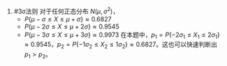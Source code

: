 1. #3σ法则 
	对于任何正态分布 $N(\mu, \sigma^2)$，
    *   $P\{\mu-\sigma \le X \le \mu+\sigma\} \approx 0.6827$
    *   $P\{\mu-2\sigma \le X \le \mu+2\sigma\} \approx 0.9545$
    *   $P\{\mu-3\sigma \le X \le \mu+3\sigma\} \approx 0.9973$
    在本题中，$p_1 = P\{-2\sigma_1 \le X_1 \le 2\sigma_1\} \approx 0.9545$，$p_2 = P\{-1\sigma_2 \le X_2 \le 1\sigma_2\} \approx 0.6827$。这也可以快速判断出 $p_1 > p_2$。